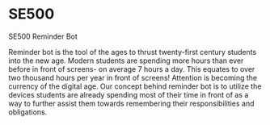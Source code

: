 # SE500
SE500 Reminder Bot

Reminder bot is the tool of the ages to thrust twenty-first century students into the new age. Modern students are spending more hours than ever before in front of screens- on average 7 hours a day. This equates to over two thousand hours per year in front of screens! Attention is becoming the currency of the digital age. Our concept behind reminder bot is to utilize the devices students are already spending most of their time in front of as a way to further assist them towards remembering their responsibilities and obligations.

